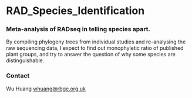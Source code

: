 # RAD_Species_Identification
### Meta-analysis of RADseq in telling species apart.

By compiling phylogeny trees from individual studies and re-analysing the raw sequencing data, I expect to find out monophyletic ratio of published plant groups, and try to answer the question of why some species are distinguishable.

### Contact
Wu Huang <whuang@rbge.org.uk>
